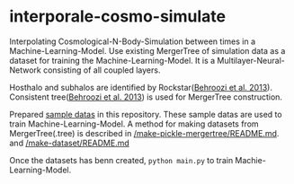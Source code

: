 # interporale-cosmo-simulate
Interpolating Cosmological-N-Body-Simulation between times in a Machine-Learning-Model. Use existing MergerTree of simulation data as a dataset for training the Machine-Learning-Model. It is a Multilayer-Neural-Network consisting of all coupled layers.<br>

Hosthalo and subhalos are identified by Rockstar([Behroozi et al. 2013](https://ui.adsabs.harvard.edu/abs/2013ApJ...762..109B/abstract)). Consistent tree([Behroozi et al. 2013](http://adsabs.harvard.edu/abs/2013ApJ...763...18B)) is used for MergerTree construction.<br>

Prepared [sample datas](/make-pickle-mergertree/sample-params) in this repository.
These sample datas are used to train Machine-Learning-Model.
A method for making datasets from MergerTree(.tree) is described in [/make-pickle-mergertree/README.md](/make-pickle-mergertree/README.md). and [/make-dataset/README.md](/make-dataset/README.md) <br>

Once the datasets has benn created, `python main.py` to train Machie-Learning-Model.